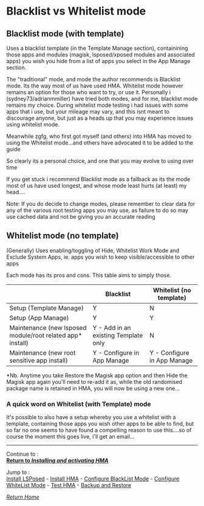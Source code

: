 # Blacklist vs Whitelist mode

## Blacklist mode (with template)

Uses a blacklist template (in the Template Manage section), containining those apps and modules (magisk, lsposed/xposed modules and associated apps) you wish you hide from a list of apps you select in the App Manage section.

The "traditional" mode, and mode the author recommends is Blacklist mode. Its the way most of us have used HMA. Whitelist mode however remains an option for those who want to try, or use it. Personally i (sydney73/adrianmmiller) have tried both modes, and for me, blacklist mode remains my choice. During whitelist mode testing i had issues with some apps that i use, but your mileage may vary, and this isnt meant to discourage anyone, but just as a heads up that you may experience issues using whitelist mode. 

Meanwhile zgfg, who first got myself (and others) into HMA has moved to using the Whitelist mode...and others have advocated it to be added to the guide

So clearly its a personal choice, and one that you may evolve to using over time

If you get stuck i recommend Blacklist mode as a fallback as its the mode most of us have used longest, and whose mode least hurts (at least) my head....

Note: If you do decide to change modes, please remember to clear data for any of the various root testing apps you may use, as failure to do so may use cached data and not be giving you an accurate reading


## Whitelist mode (no template)

(Generally) Uses enabling/toggling of Hide, Whitelist Work Mode and Exclude System Apps, ie. apps you wish to keep visible/accessible to other apps


Each mode has its pros and cons. This table aims to simply those. 

||Blacklist|Whitelist (no template)|
|---|---|---|
| Setup (Template Manage)|Y|N|
| Setup (App Manage)|Y|Y|
|Maintenance (new lsposed module/root related app* install)|Y - Add in an existing Template only|N|
|Maintenance (new root sensitive app install)|Y - Configure in App Manage|Y - Configure in App Manage|

*Nb. Anytime you take Restore the Magisk app option and then Hide the Magisk app again you'll need to re-add it as, while the old randomised package name is retained in HMA, you will now be using a new one...

### A quick word on Whitelist (with Template) mode
It's possible to also have a setup whereby you use a whitelist with a template, containing those apps you wish other apps to be able to find, but so far no one seems to have found a compelling reason to use this....so of course the moment this goes live, i'll get an email...

---

Continue to :<br>
[<b>Return to <i>Installing and activating HMA</i></b>](Install.md)<br>

Jump to :<br>
[Install LSPosed] - [Install HMA] - [Configure BlackList Mode] - [Configure WhiteList Mode] - [Test HMA] - [Backup and Restore]<br>

[<i>Return Home</i>](README.md)

<!--List of page links-->
[HMA Home]: README.md
[Install LSPosed]: Install-LSPosed.md
[Install HMA]: Install.md
[Compare HMA Blacklist vs Whitelist Modes]: BlacklistvsWhitelist.md
[Configure BlackList Mode]: BlackList.md
[Configure WhiteList Mode]: WhiteList.md
[Test HMA]: TestHMA.md
[Backup and Restore]: BackupAndRestore.md
[Known Issues]: KnownIssues.md

[Magisk Pages]: MagiskTOC.md
[Magisk USNF]: Magisk-SafetyNet-Fix.md
[PlayIntegrity]: Integrity-Check.md
[MagiskHide]: Magisk-Hide.md
